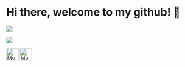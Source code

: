 # Hi there, welcome to my github! 👋

<p align="left">
  <img src="https://github-readme-stats.vercel.app/api?username=ubsefor&count_private=true&show_icons=true&bg_color=30,e96443,904e95&theme=synthwave&title_color=fff&text_color=fff&line_height=22&custom_title=Ubsefor%E2%80%99s+Stats">
</p>

<p align="left">
  <img src="https://github-readme-stats.vercel.app/api/top-langs/?username=Ubsefor&bg_color=30,e96443,904e95&title_color=fff&text_color=fff">
</p>

<a href="https://github.com/ubsefor">
	<img width="32" align="left"
		 alt="My GitHub profile"
		 src="https://cdn.jsdelivr.net/npm/simple-icons@v3/icons/github.svg">
</a>

<a href="https://t.me/ubsefor">
	<img width="32" align="left"
		 alt="My Telegram"
		 src="https://cdn.jsdelivr.net/npm/simple-icons@v3/icons/telegram.svg">
</a>
